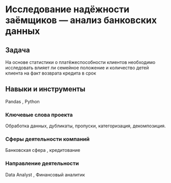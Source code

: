 # Исследование надёжности заёмщиков — анализ банковских данных

## Задача
 На основе статистики о платёжеспособности клиентов необходимо исследовать влияет ли семейное положение и количество детей клиента на факт возврата кредита в срок

## Навыки и инструменты
 Pandas , Python

### Ключевые слова проекта
Обработка данных, дубликаты, пропуски, категоризация, декомпозиция.

### Сферы деятельности компаний
Банковская сфера , кредитование

### Направление деятельности
Data Analyst , Финансовый аналитик
